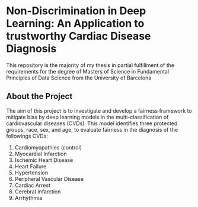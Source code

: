 # Non-Discrimination in Deep Learning: An Application to trustworthy Cardiac Disease Diagnosis

This repository is the majority of my thesis in partial fulfillment of the requirements for the degree of Masters of Science in Fundamental Principles of Data Science from the University of Barcelona

## About the Project

The aim of this project is to investigate and develop a fairness framework to mitigate bias by deep learning models in the multi-classification of cardiovascular diseases (CVDs). This model identifies three protected groups, race, sex, and age, to evaluate fairness in the diagnosis of the followings CVDs:

  1. Cardiomyopathies (control)
  2. Myocardial Infarction
  3. Ischemic Heart Disease
  4. Heart Failure
  5. Hypertension
  6. Peripheral Vascular Disease
  7. Cardiac Arrest
  8. Cerebral Infarction
  9. Arrhythmia


